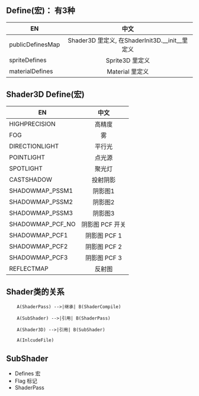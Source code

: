## Define(宏)： 有3种

| EN                    |  中文  |
| --------              | :----:  |
| publicDefinesMap      | Shader3D 里定义, 在ShaderInit3D.__init__里定义 |
| spriteDefines         | Sprite3D 里定义 |
| materialDefines       | Material 里定义 |


## Shader3D Define(宏)

| EN                    |  中文  |
| --------              | :----:  |
| HIGHPRECISION         | 高精度 |
| FOG                   | 雾 |
| DIRECTIONLIGHT        | 平行光 |
| POINTLIGHT            | 点光源  |
| SPOTLIGHT             | 聚光灯  |
| CASTSHADOW            | 投射阴影  |
| SHADOWMAP_PSSM1        | 阴影图1  |
| SHADOWMAP_PSSM2        | 阴影图2  |
| SHADOWMAP_PSSM3        | 阴影图3  |
| SHADOWMAP_PCF_NO       | 阴影图 PCF 开关  |
| SHADOWMAP_PCF1        | 阴影图 PCF 1  |
| SHADOWMAP_PCF2        | 阴影图 PCF 2  |
| SHADOWMAP_PCF3        | 阴影图 PCF 3  |
| REFLECTMAP            | 反射图  |


## Shader类的关系

```graphLR
    A(ShaderPass) -->|继承| B(ShaderCompile)
```

```graphLR
    A(SubShader) -->|引用| B(ShaderPass)
```

```graphLR
    A(Shader3D) -->|引用| B(SubShader)
```

```graphLR
    A(InlcudeFile)
```




## SubShader

* Defines  宏
* Flag     标记
* ShaderPass 